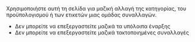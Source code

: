 Χρησιμοποιήστε αυτή τη σελίδα για μαζική αλλαγή της κατηγορίας, του προϋπολογισμού ή των ετικετών μιας ομάδας συναλλαγών.

* Δεν μπορείτε να επεξεργαστείτε μαζικά τα υπόλοιπα έναρξης
* Δεν μπορείτε να επεξεργαστείτε μαζικά τακτοποιημένες συναλλαγές
